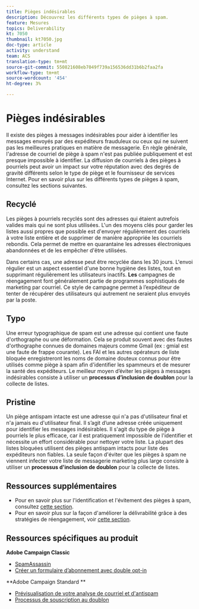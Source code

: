 ```yaml
---
title: Pièges indésirables
description: Découvrez les différents types de pièges à spam.
feature: Mesures
topics: Deliverability
kt: 7050
thumbnail: kt7050.jpg
doc-type: article
activity: understand
team: ACS
translation-type: tm+mt
source-git-commit: 550821608eb7049f739a156536dd31b6b2faa2fa
workflow-type: tm+mt
source-wordcount: '454'
ht-degree: 3%

---
```



# Pièges indésirables

Il existe des pièges à messages indésirables pour aider à identifier les messages envoyés par des expéditeurs frauduleux ou ceux qui ne suivent pas les meilleures pratiques en matière de messagerie. En règle générale, l&#39;adresse de courriel de piège à spam n&#39;est pas publiée publiquement et est presque impossible à identifier. La diffusion de courriels à des pièges à pourriels peut avoir un impact sur votre réputation avec des degrés de gravité différents selon le type de piège et le fournisseur de services Internet. Pour en savoir plus sur les différents types de pièges à spam, consultez les sections suivantes.

## Recyclé

Les pièges à pourriels recyclés sont des adresses qui étaient autrefois valides mais qui ne sont plus utilisées. L&#39;un des moyens clés pour garder les listes aussi propres que possible est d&#39;envoyer régulièrement des courriels à votre liste entière et de supprimer de manière appropriée les courriels rebondis. Cela permet de mettre en quarantaine les adresses électroniques abandonnées et de les empêcher d&#39;être utilisées.

Dans certains cas, une adresse peut être recyclée dans les 30 jours. L&#39;envoi régulier est un aspect essentiel d&#39;une bonne hygiène des listes, tout en supprimant régulièrement les utilisateurs inactifs. **Les** campagnes de réengagement font généralement partie de programmes sophistiqués de marketing par courriel. Ce style de campagne permet à l’expéditeur de tenter de récupérer des utilisateurs qui autrement ne seraient plus envoyés par la poste.

## Typo

Une erreur typographique de spam est une adresse qui contient une faute d&#39;orthographe ou une déformation. Cela se produit souvent avec des fautes d&#39;orthographe connues de domaines majeurs comme Gmail (ex : gmial est une faute de frappe courante). Les FAI et les autres opérateurs de liste bloquée enregistreront les noms de domaine douteux connus pour être utilisés comme piège à spam afin d&#39;identifier les spammeurs et de mesurer la santé des expéditeurs. Le meilleur moyen d’éviter les pièges à messages indésirables consiste à utiliser un **processus d’inclusion de doublon** pour la collecte de listes.

## Pristine

Un piège antispam intacte est une adresse qui n&#39;a pas d&#39;utilisateur final et n&#39;a jamais eu d&#39;utilisateur final. Il s’agit d’une adresse créée uniquement pour identifier les messages indésirables. Il s&#39;agit du type de piège à pourriels le plus efficace, car il est pratiquement impossible de l&#39;identifier et nécessite un effort considérable pour nettoyer votre liste. La plupart des listes bloquées utilisent des pièges antispam intacts pour liste des expéditeurs non fiables. La seule façon d&#39;éviter que les pièges à spam ne viennent infecter votre liste de messagerie marketing plus large consiste à utiliser un **processus d&#39;inclusion de doublon** pour la collecte de listes.

## Ressources supplémentaires

* Pour en savoir plus sur l&#39;identification et l&#39;évitement des pièges à spam, consultez [cette section](/help/additional-resources/all-about-spam-traps.md).
* Pour en savoir plus sur la façon d&#39;améliorer la délivrabilité grâce à des stratégies de réengagement, voir [cette section](/help/additional-resources/re-engagement.md).

## Ressources spécifiques au produit

**Adobe Campaign Classic**

* [SpamAssassin](https://experienceleague.adobe.com/docs/campaign-classic/using/sending-messages/deliverability-management/spamassassin.html?lang=en#using-spamassassin)
* [Créer un formulaire d’abonnement avec double opt-in](https://experienceleague.adobe.com/docs/campaign-classic/using/designing-content/web-forms/use-cases--web-forms.html?lang=en#create-a-subscription--form-with-double-opt-in)

**Adobe Campaign Standard **

* [Prévisualisation de votre analyse de courriel et d&#39;antispam](https://experienceleague.adobe.com/docs/campaign-standard-learn/tutorials/designing-content/email-designer/preview-your-email.html#designing-content)
* [Processus de souscription au doublon](https://experienceleague.adobe.com/docs/campaign-standard/using/communication-channels/landing-pages/setting-up-a-double-opt-in-process.html?lang=en#communication-channels)

